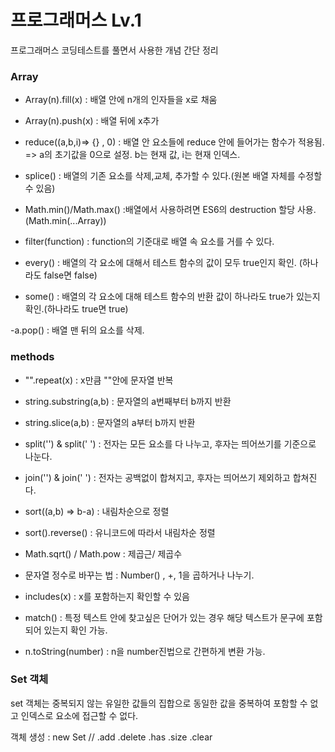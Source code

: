 # 프로그래머스 Lv.1

프로그래머스 코딩테스트를 풀면서 사용한 개념 간단 정리

### Array

- Array(n).fill(x) : 배열 안에 n개의 인자들을 x로 채움

- Array(n).push(x) : 배열 뒤에 x추가

- reduce((a,b,i)=> {} , 0) : 배열 안 요소들에 reduce 안에 들어가는 함수가 적용됨. => a의 초기값을 0으로 설정. b는 현재 값, i는 현재 인덱스.

- splice() : 배열의 기존 요소를 삭제,교체, 추가할 수 있다.(원본 배열 자체를 수정할 수 있음)

- Math.min()/Math.max() :배열에서 사용하려면 ES6의 destruction 할당 사용. (Math.min(...Array))

- filter(function) : function의 기준대로 배열 속 요소를 거를 수 있다.

- every() : 배열의 각 요소에 대해서 테스트 함수의 값이 모두 true인지 확인. (하나라도 false면 false)

- some() : 배열의 각 요소에 대해 테스트 함수의 반환 값이 하나라도 true가 있는지 확인.(하나라도 true면 true)

-a.pop() : 배열 맨 뒤의 요소를 삭제.

### methods

- "".repeat(x) : x만큼 ""안에 문자열 반복

- string.substring(a,b) : 문자열의 a번째부터 b까지 반환

- string.slice(a,b) : 문자열의 a부터 b까지 반환

- split('') & split(' ') : 전자는 모든 요소를 다 나누고, 후자는 띄어쓰기를 기준으로 나눈다.

- join('') & join(' ') : 전자는 공백없이 합쳐지고, 후자는 띄어쓰기 제외하고 합쳐진다.

- sort((a,b) => b-a) : 내림차순으로 정렬
- sort().reverse() : 유니코드에 따라서 내림차순 정렬

- Math.sqrt() / Math.pow : 제곱근/ 제곱수

- 문자열 정수로 바꾸는 법 : Number() , +, 1을 곱하거나 나누기.

- includes(x) : x를 포함하는지 확인할 수 있음

- match() : 특정 텍스트 안에 찾고싶은 단어가 있는 경우 해당 텍스트가 문구에 포함되어 있는지 확인 가능.

- n.toString(number) : n을 number진법으로 간편하게 변환 가능.

### Set 객체

set 객체는 중복되지 않는 유일한 값들의 집합으로 동일한 값을 중복하여 포함할 수 없고 인덱스로 요소에 접근할 수 없다.

객체 생성 : new Set
// .add .delete .has .size .clear
